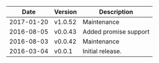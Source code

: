 | Date        | Version | Description |
| ----------- | ------- | ----------- |
| 2017-01-20  | v1.0.52 | Maintenance |
| 2016-08-05  | v0.0.43 | Added promise support |
| 2016-08-03  | v0.0.42 | Maintenance |
| 2016-03-04  | v0.0.1  | Initial release. |
